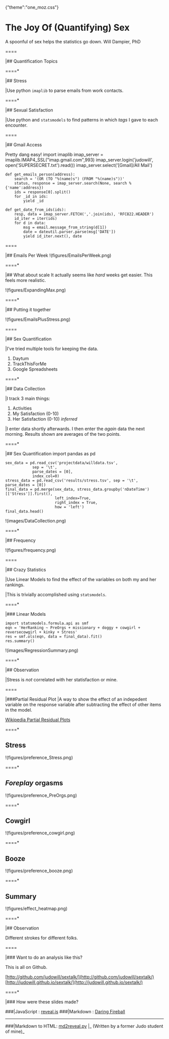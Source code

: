 {"theme":"one_moz.css"}

# The Joy Of (Quantifying) Sex
A spoonful of sex helps the statistics go down.
Will Dampier, PhD

====

|## Quantification Topics

====*

|## Stress

|Use python `imaplib` to parse emails from work contacts.

====*

|## Sexual Satisfaction

|Use python and `statsmodels` to find patterns in which _tags_ I gave to each encounter.

====

|## Gmail Access

Pretty dang easy!
	import imaplib
	imap_server = imaplib.IMAP4_SSL("imap.gmail.com",993)
	imap_server.login('judowill', open('SUPERSECRET.txt').read())
	imap_server.select('[Gmail]/All Mail')

	def get_emails_person(address):
		search = '(OR (TO "%(name)s") (FROM "%(name)s"))'
		status, response = imap_server.search(None, search % {'name':address})
		ids = response[0].split()
		for _id in ids:
			yield _id

	def get_date_from_ids(ids):
		resp, data = imap_server.FETCH(','.join(ids), 'RFC822.HEADER')
		id_iter = iter(ids)
		for d in data:
			msg = email.message_from_string(d[1])
			date = dateutil.parser.parse(msg['DATE'])
			yield id_iter.next(), date

====

|## Emails Per Week
!(figures/EmailsPerWeek.png)

====*

|## What about scale
It actually seems like _hard_ weeks get easier. This feels more realistic.

!(figures/ExpandingMax.png)

====* 

|## Putting it together

!(figures/EmailsPlusStress.png)

====

|## Sex Quantification

|I've tried multiple tools for keeping the data.

  1. Daytum
  2. TrackThisForMe
  3. Google Spreadsheets

====*

|## Data Collection

|I track 3 main things:

  1. Activities
  2. My Satisfaction (0-10)
  3. Her Satisfaction (0-10) _inferred_

|I enter data shortly afterwards. I then enter the _again_ data the next morning. Results shown are averages of the two points.

====*

|## Sex Quantification
	import pandas as pd
	
	sex_data = pd.read_csv('projectdata/willdata.tsv', 
				sep = '\t', 
				parse_dates = [0], 
				index_col=0)
	stress_data = pd.read_csv('results/stress.tsv', sep = '\t', parse_dates = [0])
	final_data = pd.merge(sex_data, stress_data.groupby('nDateTime')[['Stress']].first(),
        	              left_index=True, 
	                      right_index = True,
	                      how = 'left')
	final_data.head()

!(images/DataCollection.png)

====*

|## Frequency

!(figures/frequency.png)

====

|## Crazy Statistics

|Use Linear Models to find the effect of the variables on both my and her rankings. 

|This is trivially accomplished using `statsmodels`.

====*

|### Linear Models

	import statsmodels.formula.api as smf
	eqn = 'HerRanking ~ PreOrgs + missionary + doggy + cowgirl + reversecowgirl + kinky + Stress'
	res = smf.ols(eqn, data = final_data).fit()
	res.summary()

!(images/RegressionSummary.png)

====*

|## Observation

|Stress is *not* correlated with her statisfaction or mine.

====

|###Partial Residual Plot
|A way to show the effect of an indepedent variable on the response variable after subtracting the effect of other items in the model.

[Wikipedia Partial Residual Plots](http://en.wikipedia.org/wiki/Partial_residual_plot)

====*

## Stress

!(figures/preference_Stress.png)

====*

## _Foreplay_ orgasms

!(figures/preference_PreOrgs.png)

====*

## Cowgirl

!(figures/preference_cowgirl.png)

====*

## Booze

!(figures/preference_booze.png)

====*

## Summary

!(figures/effect_heatmap.png)

====*

|## Observation

Different strokes for different folks.

====

|### Want to do an analysis like this?

This is all on Github.

[http://github.com/judowill/sextalk/](http://github.com/judowill/sextalk/)
[http://judowill.github.io/sextalk/](http://judowill.github.io/sextalk/)

====*

|### How were these slides made?

###|JavaScript    : [reveal.js](http://hakim.se/projects/reveal-js)
###|Markdown      : [Daring Fireball](http://daringfireball.net/)

----

###|Markdown to HTML: [md2reveal.py](https://github.com/thoppe/md2reveal)
|_ (Written by a former Judo student of mine)_

